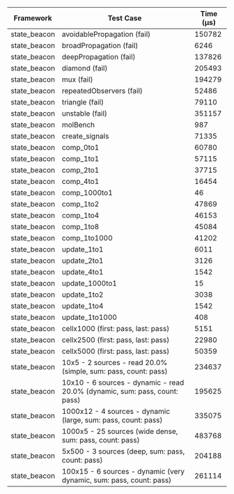 | Framework | Test Case | Time (μs) |
| --- | --- | --- |
| state_beacon | avoidablePropagation (fail) | 150782 |
| state_beacon | broadPropagation (fail) | 6246 |
| state_beacon | deepPropagation (fail) | 137826 |
| state_beacon | diamond (fail) | 205493 |
| state_beacon | mux (fail) | 194279 |
| state_beacon | repeatedObservers (fail) | 52486 |
| state_beacon | triangle (fail) | 79110 |
| state_beacon | unstable (fail) | 351157 |
| state_beacon | molBench | 987 |
| state_beacon | create_signals | 71335 |
| state_beacon | comp_0to1 | 60780 |
| state_beacon | comp_1to1 | 57115 |
| state_beacon | comp_2to1 | 37715 |
| state_beacon | comp_4to1 | 16454 |
| state_beacon | comp_1000to1 | 46 |
| state_beacon | comp_1to2 | 47869 |
| state_beacon | comp_1to4 | 46153 |
| state_beacon | comp_1to8 | 45084 |
| state_beacon | comp_1to1000 | 41202 |
| state_beacon | update_1to1 | 6011 |
| state_beacon | update_2to1 | 3126 |
| state_beacon | update_4to1 | 1542 |
| state_beacon | update_1000to1 | 15 |
| state_beacon | update_1to2 | 3038 |
| state_beacon | update_1to4 | 1542 |
| state_beacon | update_1to1000 | 408 |
| state_beacon | cellx1000 (first: pass, last: pass) | 5151 |
| state_beacon | cellx2500 (first: pass, last: pass) | 22980 |
| state_beacon | cellx5000 (first: pass, last: pass) | 50359 |
| state_beacon | 10x5 - 2 sources - read 20.0% (simple, sum: pass, count: pass) | 234637 |
| state_beacon | 10x10 - 6 sources - dynamic - read 20.0% (dynamic, sum: pass, count: pass) | 195625 |
| state_beacon | 1000x12 - 4 sources - dynamic (large, sum: pass, count: pass) | 335075 |
| state_beacon | 1000x5 - 25 sources (wide dense, sum: pass, count: pass) | 483768 |
| state_beacon | 5x500 - 3 sources (deep, sum: pass, count: pass) | 204188 |
| state_beacon | 100x15 - 6 sources - dynamic (very dynamic, sum: pass, count: pass) | 261114 |
